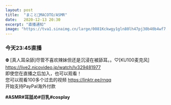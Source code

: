 ```yaml
---
layout: post
title:  "まこと👑MACOTO/ASMR"
date:   2020-12-13 20:30
excerpt: "直播通知"
image: "https://tva1.sinaimg.cn/large/0081Kckwgy1gln80lh47pj30b40b4wf7.jpg"
---
```


### 今天23:45直播
⛔ [真人耳朵舔]尽管不喜欢辣妹但还是沉浸在被舔耳。。♡[KU100麦克风]  
<https://live2.nicovideo.jp/watch/lv329481977>  
即使您在直播之后加入，也可以观看！  
您可以观看100多个过去的视频
<https://linktr.ee/rnqq>  
开始支持PayPal海外付款  
<a href="#" class="image fit"><img src="https://tva1.sinaimg.cn/large/0081Kckwgy1glmd72xtjmj31270kiwji.jpg" alt="" /></a>


**#ASMR#耳舐め#巨乳#cosplay**
